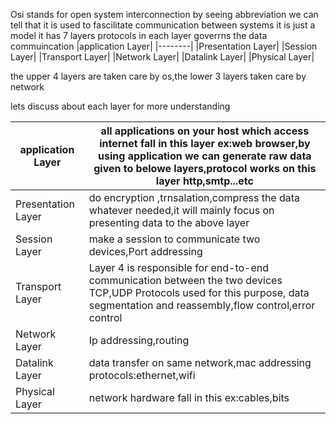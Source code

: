 Osi stands for open system interconnection
by seeing abbreviation we can tell that it is used to fascilitate communication between systems
it is just a model
it has 7 layers
protocols in each layer goverrns the data commuincation
|application Layer|
|--------|
|Presentation Layer|
|Session Layer|
|Transport Layer|
|Network Layer|
|Datalink Layer|
|Physical Layer|

the upper 4 layers are taken care by os,the lower 3 layers taken care by network


lets discuss about each layer for more understanding



|application Layer|all applications on your host which access internet fall in this layer ex:web browser,by using application we can generate raw data given to belowe layers,protocol works on this layer http,smtp...etc|
|--------|---|
|Presentation Layer|do encryption ,trnsalation,compress the data whatever needed,it will mainly focus on presenting data to the above layer|
|Session Layer|make a session to communicate two devices,Port addressing|
|Transport Layer|Layer 4 is responsible for end-to-end communication between the two devices TCP,UDP Protocols used for this purpose, data segmentation and reassembly,flow control,error control|
|Network Layer|Ip addressing,routing|
|Datalink Layer|data transfer on same network,mac addressing protocols:ethernet,wifi|
|Physical Layer|network hardware fall in this ex:cables,bits |
